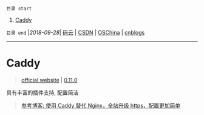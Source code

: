 `目录 start`
 
1. [Caddy](#caddy)

`目录 end` |_2018-09-28_| [码云](https://gitee.com/gin9) | [CSDN](http://blog.csdn.net/kcp606) | [OSChina](https://my.oschina.net/kcp1104) | [cnblogs](http://www.cnblogs.com/kuangcp)
****************************************
# Caddy
> [official website](https://caddyserver.com/) | [0.11.0](https://bin-1253378665.cos.ap-guangzhou.myqcloud.com/caddy_v0.11.0_linux_amd64.tar.gz)

具有丰富的插件支持, 配置简洁

> [参考博客: 使用 Caddy 替代 Nginx，全站升级 https，配置更加简单](https://my.oschina.net/diamondfsd/blog/897301)